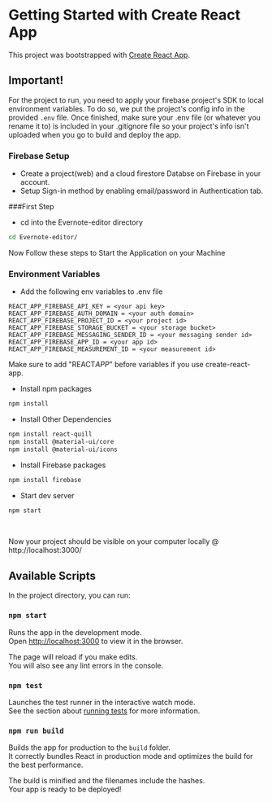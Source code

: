 # Getting Started with Create React App

This project was bootstrapped with [Create React App](https://github.com/facebook/create-react-app).


## Important!

For the project to run, you need to apply your firebase project's SDK to local environment variables. To do so, we put the project's config info in the provided `.env` file.
Once finished, make sure your .env file (or whatever you rename it to) is included in your .gitignore file so your project's info isn't uploaded when you go to build and deploy the app.

### Firebase Setup

- Create a project(web) and a cloud firestore Databse on Firebase in your account.
- Setup Sign-in method by enabling email/password in Authentication tab.

###First Step

- cd into the Evernote-editor directory

```bash
cd Evernote-editor/
```

Now Follow these steps to Start the Application on your Machine


### Environment Variables

- Add the following env variables to .env file

```
REACT_APP_FIREBASE_API_KEY = <your api key>
REACT_APP_FIREBASE_AUTH_DOMAIN = <your auth domain>
REACT_APP_FIREBASE_PROJECT_ID = <your project id>
REACT_APP_FIREBASE_STORAGE_BUCKET = <your storage bucket>
REACT_APP_FIREBASE_MESSAGING_SENDER_ID = <your messaging sender id>
REACT_APP_FIREBASE_APP_ID = <your app id>
REACT_APP_FIREBASE_MEASUREMENT_ID = <your measurement id>
```

Make sure to add "REACT*APP*" before variables if you use create-react-app.

- Install npm packages

```bash
npm install
```

- Install Other Dependencies

```bash
npm install react-quill
npm install @material-ui/core
npm install @material-ui/icons
```

- Install Firebase packages

```bash
npm install firebase
```

- Start dev server

```bash
npm start
```

<br>


Now your project should be visible on your computer locally @ http://localhost:3000/

## Available Scripts

In the project directory, you can run:

### `npm start`

Runs the app in the development mode.\
Open [http://localhost:3000](http://localhost:3000) to view it in the browser.

The page will reload if you make edits.\
You will also see any lint errors in the console.

### `npm test`

Launches the test runner in the interactive watch mode.\
See the section about [running tests](https://facebook.github.io/create-react-app/docs/running-tests) for more information.

### `npm run build`

Builds the app for production to the `build` folder.\
It correctly bundles React in production mode and optimizes the build for the best performance.

The build is minified and the filenames include the hashes.\
Your app is ready to be deployed!

